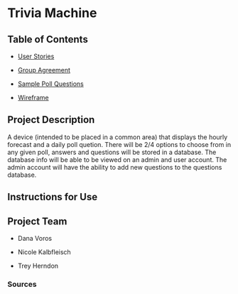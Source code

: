 # Trivia Machine

## Table of Contents

* [User Stories](userStories.md)

* [Group Agreement](planning/groupAgreement.md)

* [Sample Poll Questions](planning/pollQuestions.md)

* [Wireframe](planning/wireframe.md)

## Project Description

A device (intended to be placed in a common area) that displays the hourly forecast and a daily poll quetion. There will be 2/4 options to choose from in any given poll, answers and questions will be stored in a database. The database info will be able to be viewed on an admin and user account. The admin account will have the ability to add new questions to the questions database.

## Instructions for Use

## Project Team

* Dana Voros

* Nicole Kalbfleisch

* Trey Herndon

### Sources
